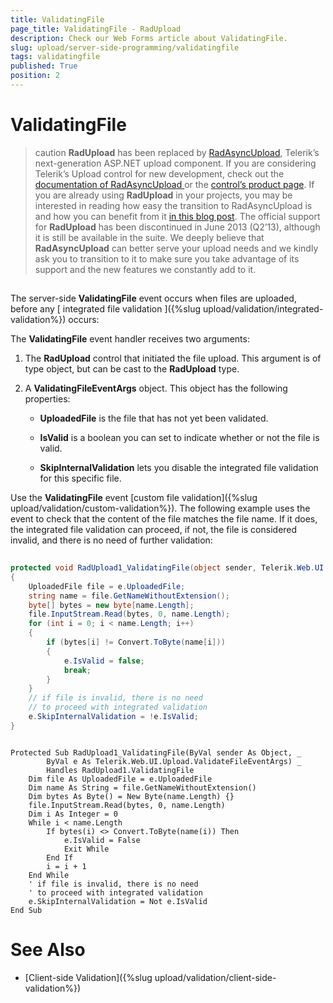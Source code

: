 ```yaml
---
title: ValidatingFile
page_title: ValidatingFile - RadUpload
description: Check our Web Forms article about ValidatingFile.
slug: upload/server-side-programming/validatingfile
tags: validatingfile
published: True
position: 2
---
```


# ValidatingFile



>caution  **RadUpload** has been replaced by [RadAsyncUpload](https://demos.telerik.com/aspnet-ajax/asyncupload/examples/overview/defaultcs.aspx), Telerik’s next-generation ASP.NET upload component. If you are considering Telerik’s Upload control for new development, check out the [documentation of RadAsyncUpload ](https://www.telerik.com/help/aspnet-ajax/asyncupload-overview.html) or the [control’s product page](https://www.telerik.com/products/aspnet-ajax/asyncupload.aspx). If you are already using **RadUpload** in your projects, you may be interested in reading how easy the transition to RadAsyncUpload is and how you can benefit from it [in this blog post](https://blogs.telerik.com/blogs/12-12-05/the-case-of-telerik-s-new-old-asp.net-ajax-upload-control-radasyncupload). The official support for **RadUpload** has been discontinued in June 2013 (Q2’13), although it is still be available in the suite. We deeply believe that **RadAsyncUpload** can better serve your upload needs and we kindly ask you to transition to it to make sure you take advantage of its support and the new features we constantly add to it.
>


## 

The server-side **ValidatingFile** event occurs when files are uploaded, before any [ integrated file validation ]({%slug upload/validation/integrated-validation%}) occurs:

The **ValidatingFile** event handler receives two arguments:

1. The **RadUpload** control that initiated the file upload. This argument is of type object, but can be cast to the **RadUpload** type.

1. A **ValidatingFileEventArgs** object. This object has the following properties:

	* **UploadedFile** is the file that has not yet been validated.

	* **IsValid** is a boolean you can set to indicate whether or not the file is valid.

	* **SkipInternalValidation** lets you disable the integrated file validation for this specific file.

Use the **ValidatingFile** event [custom file validation]({%slug upload/validation/custom-validation%}). The following example uses the event to check that the content of the file matches the file name. If it does, the integrated file validation can proceed, if not, the file is considered invalid, and there is no need of further validation:





````C#
	
protected void RadUpload1_ValidatingFile(object sender, Telerik.Web.UI.Upload.ValidateFileEventArgs e)
{
    UploadedFile file = e.UploadedFile;
    string name = file.GetNameWithoutExtension();
    byte[] bytes = new byte[name.Length];
    file.InputStream.Read(bytes, 0, name.Length);
    for (int i = 0; i < name.Length; i++)
    {
        if (bytes[i] != Convert.ToByte(name[i]))
        {
            e.IsValid = false;
            break;
        }
    }
    // if file is invalid, there is no need
    // to proceed with integrated validation
    e.SkipInternalValidation = !e.IsValid;
} 
````
````VB.NET
	     
Protected Sub RadUpload1_ValidatingFile(ByVal sender As Object, _
        ByVal e As Telerik.Web.UI.Upload.ValidateFileEventArgs) _
        Handles RadUpload1.ValidatingFile
    Dim file As UploadedFile = e.UploadedFile
    Dim name As String = file.GetNameWithoutExtension()
    Dim bytes As Byte() = New Byte(name.Length) {}
    file.InputStream.Read(bytes, 0, name.Length)
    Dim i As Integer = 0
    While i < name.Length
        If bytes(i) <> Convert.ToByte(name(i)) Then
            e.IsValid = False
            Exit While
        End If
        i = i + 1
    End While
    ' if file is invalid, there is no need
    ' to proceed with integrated validation
    e.SkipInternalValidation = Not e.IsValid
End Sub
````


# See Also

 * [Client-side Validation]({%slug upload/validation/client-side-validation%})
